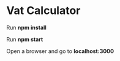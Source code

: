# Vat Calculator

Run **npm install**

Run **npm start**

Open a browser and go to **localhost:3000**
